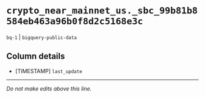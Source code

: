 # `crypto_near_mainnet_us._sbc_99b81b8584eb463a96b0f8d2c5168e3c`
`bq-1` | `bigquery-public-data`

## Column details
* [TIMESTAMP] `last_update`

-------------------------------------------------------------------------------
*Do not make edits above this line.*

